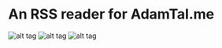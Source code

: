 # An RSS reader for AdamTal.me

![alt tag](https://raw.github.com/AdamT/ATMeRSSReader/master/landing.png)
![alt tag](https://raw.github.com/AdamT/ATMeRSSReader/master/post.png)
![alt tag](https://raw.github.com/AdamT/ATMeRSSReader/master/post_web.png)
